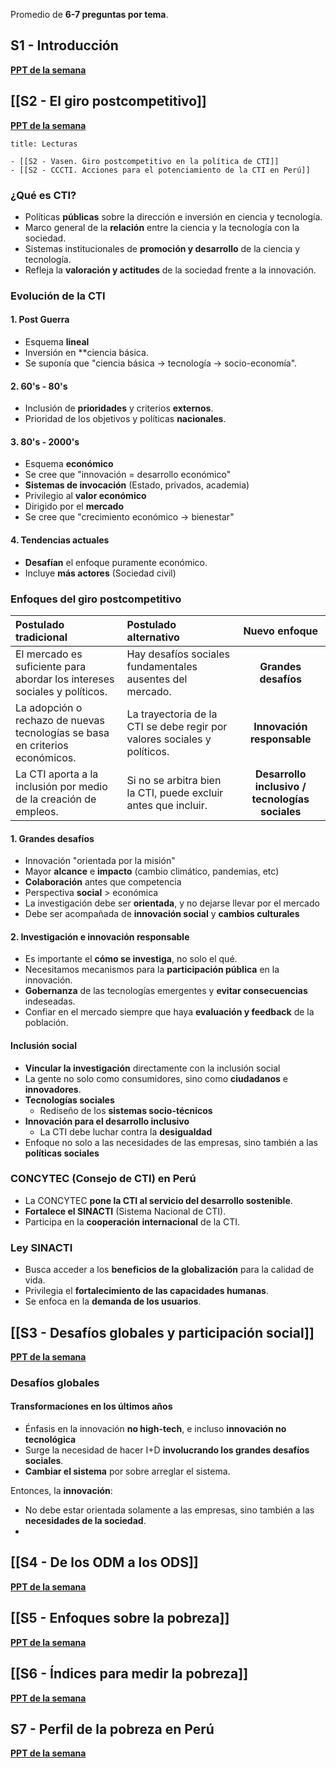 Promedio de **6-7 preguntas por tema**.

## S1 - Introducción

[**PPT de la semana**](https://utec.instructure.com/courses/14709/files/2927991)

## [[S2 - El giro postcompetitivo]]

[**PPT de la semana**](https://utec.instructure.com/courses/14709/files/2936630)

```ad-seealso
title: Lecturas

- [[S2 - Vasen. Giro postcompetitivo en la política de CTI]]
- [[S2 - CCCTI. Acciones para el potenciamiento de la CTI en Perú]]

```

### ¿Qué es CTI?

- Políticas **públicas** sobre la dirección e inversión en ciencia y tecnología.
- Marco general de la **relación** entre la ciencia y la tecnología con la sociedad.
- Sistemas institucionales de **promoción y desarrollo** de la ciencia y tecnología.
- Refleja la **valoración y actitudes** de la sociedad frente a la innovación.

### Evolución de la CTI

#### 1. Post Guerra

- Esquema **lineal**
- Inversión en **ciencia básica.
- Se suponía que "ciencia básica $\to$ tecnología $\to$ socio-economía".

#### 2. 60's - 80's

- Inclusión de **prioridades** y criterios **externos**.
- Prioridad de los objetivos y políticas **nacionales**.

#### 3. 80's - 2000's

- Esquema **económico**
- Se cree que "innovación $=$ desarrollo económico"
- **Sistemas de invocación** (Estado, privados, academia)
- Privilegio al **valor económico**
- Dirigido por el **mercado**
- Se cree que "crecimiento económico $\to$ bienestar"

#### 4. Tendencias actuales

- **Desafían** el enfoque puramente económico.
- Incluye **más actores** (Sociedad civil)

### Enfoques del giro postcompetitivo

| Postulado tradicional                                                        | Postulado alternativo                                                    |                  Nuevo enfoque                  |
| :--------------------------------------------------------------------------- | :----------------------------------------------------------------------- | :---------------------------------------------: |
| El mercado es suficiente para abordar los intereses sociales y políticos.    | Hay desafíos sociales fundamentales ausentes del mercado.                |              **Grandes desafíos**               |
| La adopción o rechazo de nuevas tecnologías se basa en criterios económicos. | La trayectoria de la CTI se debe regir por valores sociales y políticos. |           **Innovación responsable**            |
| La CTI aporta a la inclusión por medio de la creación de empleos.            | Si no se arbitra bien la CTI, puede excluir antes que incluir.           | **Desarrollo inclusivo / tecnologías sociales** |

#### 1. Grandes desafíos

- Innovación "orientada por la misión"
- Mayor **alcance** e **impacto** (cambio climático, pandemias, etc)
- **Colaboración** antes que competencia
- Perspectiva **social** $>$ económica
- La investigación debe ser **orientada**, y no dejarse llevar por el mercado
- Debe ser acompañada de **innovación social** y **cambios culturales**

#### 2. Investigación e innovación responsable

- Es importante el **cómo se investiga**, no solo el qué.
- Necesitamos mecanismos para la **participación pública** en la innovación.
- **Gobernanza** de las tecnologías emergentes y **evitar consecuencias** indeseadas.
- Confiar en el mercado siempre que haya **evaluación y feedback** de la población.

#### Inclusión social

- **Vincular la investigación** directamente con la inclusión social
- La gente no solo como consumidores, sino como **ciudadanos** e **innovadores**.
- **Tecnologías sociales**
	- Rediseño de los **sistemas socio-técnicos**
- **Innovación para el desarrollo inclusivo**
	- La CTI debe luchar contra la **desigualdad**
- Enfoque no solo a las necesidades de las empresas, sino también a las **políticas sociales**

### CONCYTEC (Consejo de CTI) en Perú

- La CONCYTEC **pone la CTI al servicio del desarrollo sostenible**.
- **Fortalece el SINACTI** (Sistema Nacional de CTI).
- Participa en la **cooperación internacional** de la CTI.

### Ley SINACTI

- Busca acceder a los **beneficios de la globalización** para la calidad de vida.
- Privilegia el **fortalecimiento de las capacidades humanas**.
- Se enfoca en la **demanda de los usuarios**.

## [[S3 - Desafíos globales y participación social]]

[**PPT de la semana**](https://utec.instructure.com/courses/14709/files/2949062)

### Desafíos globales

#### Transformaciones en los últimos años

- Énfasis en la innovación **no high-tech**, e incluso **innovación no tecnológica**
- Surge la necesidad de hacer I+D **involucrando los grandes desafíos sociales**.
- **Cambiar el sistema** por sobre arreglar el sistema.

Entonces, la **innovación**:

- No debe estar orientada solamente a las empresas, sino también a las **necesidades de la sociedad**.
- 

## [[S4 - De los ODM a los ODS]]

[**PPT de la semana**](https://utec.instructure.com/courses/14709/files/2962479)

## [[S5 - Enfoques sobre la pobreza]]

[**PPT de la semana**](https://utec.instructure.com/courses/14709/files/2992666)

## [[S6 - Índices para medir la pobreza]]

[**PPT de la semana**](https://utec.instructure.com/courses/14709/files/2986366)

## S7 - Perfil de la pobreza en Perú

**[PPT de la semana](https://utec.instructure.com/courses/14709/files/2992671)**
